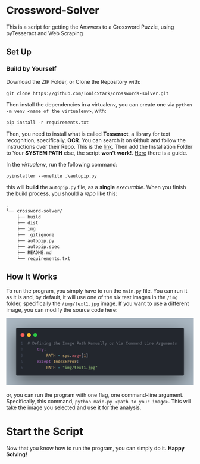 # Crossword-Solver
This is a script for getting the Answers to a Crossword Puzzle, using pyTesseract and Web Scraping

## Set Up
### Build by Yourself
Download the ZIP Folder, or Clone the Repository with:
```
git clone https://github.com/TonicStark/crosswords-solver.git
```

Then install the dependencies in a virtualenv, you can create one via `python -m venv <name of the virtualenv>`, with:
```python
pip install -r requirements.txt
```

Then, you need to install what is called **Tesseract**, a library for text recognition, specifically, **OCR**. You can search it on Github and follow the instructions over their Repo. This is the [link](https://github.com/tesseract-ocr/tesseract).
Then add the Installation Folder to Your **SYSTEM PATH** else, the script **won't work!**. [Here](https://chlee.co/how-to-setup-environment-variables-for-windows-mac-and-linux/) there is a guide.

In the *virtualenv*, run the following command:
```
pyinstaller --onefile .\autopip.py
```
this will **build** the `autopip.py` file, as a **single** *executable*.
When you finish the build process, you should a *repo* like this:
```
.
└── crossword-solver/
    ├── build
    ├── dist
    ├── img
    ├── .gitignore
    ├── autopip.py
    ├── autopip.spec
    ├── README.md
    └── requirements.txt
```

## How It Works
To run the program, you simply have to run the `main.py` file. You can run it as it is and, by default, it will use one of the six test images in the `/img` folder, specifically the `/img/text1.jpg` image. If you want to use a different image, you can modify the source code here:

![code](img/code.png)

or, you can run the program with one flag, one command-line argument. Specifically, this command, `python main.py <path to your image>`. This will take the image you selected and use it for the analysis.

# Start the Script
Now that you know how to run the program, you can simply do it. **Happy Solving!**